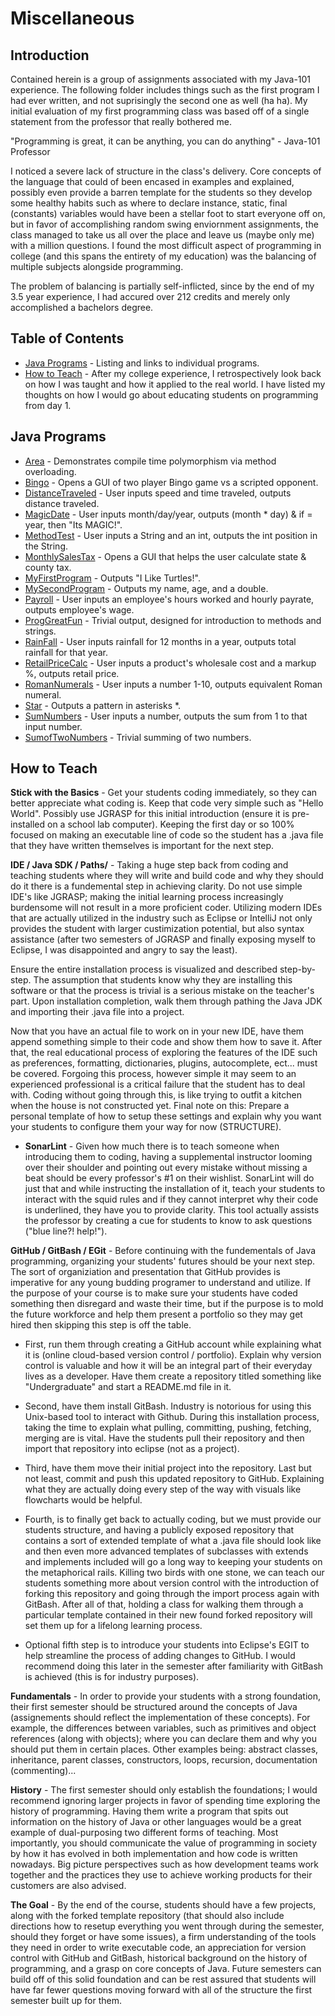 # Miscellaneous
## Introduction
Contained herein is a group of assignments associated with my Java-101 experience. The following folder includes things such as the first program I had ever written, and not suprisingly the second one as well (ha ha). My initial evaluation of my first programming class was based off of a single statement from the professor that really bothered me.

"Programming is great, it can be anything, you can do anything" - Java-101 Professor

I noticed a severe lack of structure in the class's delivery. Core concepts of the language that could of been encased in examples and explained, possibly even provide a barren template for the students so they develop some healthy habits such as where to declare instance, static, final (constants) variables would have been a stellar foot to start everyone off on, but in favor of accomplishing random swing enviornment assignments, the class managed to take us all over the place and leave us (maybe only me) with a million questions. I found the most difficult aspect of programming in college (and this spans the entirety of my education) was the balancing of multiple subjects alongside programming.

The problem of balancing is partially self-inflicted, since by the end of my 3.5 year experience, I had accured over 212 credits and merely only accomplished a bachelors degree.

## Table of Contents
* [Java Programs](##Java-Programs) - Listing and links to individual programs.
* [How to Teach](##How-to-Teach) - After my college experience, I retrospectively look back on how I was taught and how it applied to the real world. I have listed my thoughts on how I would go about educating students on programming from day 1.

## Java Programs
* [Area](https://github.com/Spades86/Undergraduate/blob/master/Java/Java-1/Miscellaneous/src/miscellaneous/Area.java) - Demonstrates compile time polymorphism via method overloading.
* [Bingo](https://github.com/Spades86/Undergraduate/blob/master/Java/Java-1/Miscellaneous/src/miscellaneous/Bingo.java) - Opens a GUI of two player Bingo game vs a scripted opponent.
* [DistanceTraveled](https://github.com/Spades86/Undergraduate/blob/master/Java/Java-1/Miscellaneous/src/miscellaneous/DistanceTraveled.java) - User inputs speed and time traveled, outputs distance traveled. 
* [MagicDate](https://github.com/Spades86/Undergraduate/blob/master/Java/Java-1/Miscellaneous/src/miscellaneous/MagicDate.java) - User inputs month/day/year, outputs (month * day) & if = year, then "Its MAGIC!".
* [MethodTest](https://github.com/Spades86/Undergraduate/blob/master/Java/Java-1/Miscellaneous/src/miscellaneous/MethodTest.java) - User inputs a String and an int, outputs the int position in the String.
* [MonthlySalesTax](https://github.com/Spades86/Undergraduate/blob/master/Java/Java-1/Miscellaneous/src/miscellaneous/MonthlySalesTax.java) - Opens a GUI that helps the user calculate state & county tax.
* [MyFirstProgram](https://github.com/Spades86/Undergraduate/blob/master/Java/Java-1/Miscellaneous/src/miscellaneous/MyFristProgram.java) - Outputs "I Like Turtles!".
* [MySecondProgram](https://github.com/Spades86/Undergraduate/blob/master/Java/Java-1/Miscellaneous/src/miscellaneous/MySecondProgram.java) - Outputs my name, age, and a double.
* [Payroll](https://github.com/Spades86/Undergraduate/blob/master/Java/Java-1/Miscellaneous/src/miscellaneous/Payroll.java) - User inputs an employee's hours worked and hourly payrate, outputs employee's wage.
* [ProgGreatFun](https://github.com/Spades86/Undergraduate/blob/master/Java/Java-1/Miscellaneous/src/miscellaneous/ProgGreatFun.java) - Trivial output, designed for introduction to methods and strings.
* [RainFall](https://github.com/Spades86/Undergraduate/blob/master/Java/Java-1/Miscellaneous/src/miscellaneous/Rainfall.java) - User inputs rainfall for 12 months in a year, outputs total rainfall for that year.
* [RetailPriceCalc](https://github.com/Spades86/Undergraduate/blob/master/Java/Java-1/Miscellaneous/src/miscellaneous/RetailPriceCalc.java) - User inputs a product's wholesale cost and a markup %, outputs retail price.
* [RomanNumerals](https://github.com/Spades86/Undergraduate/blob/master/Java/Java-1/Miscellaneous/src/miscellaneous/Star.java) - User inputs a number 1-10, outputs equivalent Roman numeral.
* [Star](https://github.com/Spades86/Undergraduate/blob/master/Java/Java-1/Miscellaneous/src/miscellaneous/Star.java) - Outputs a pattern in asterisks *.
* [SumNumbers](https://github.com/Spades86/Undergraduate/blob/master/Java/Java-1/Miscellaneous/src/miscellaneous/SumNumbers.java) - User inputs a number, outputs the sum from 1 to that input number.
* [SumofTwoNumbers](https://github.com/Spades86/Undergraduate/blob/master/Java/Java-1/Miscellaneous/src/miscellaneous/SumofTwoNumbers.java) - Trivial summing of two numbers.

## How to Teach
<b>Stick with the Basics</b> - Get your students coding immediately, so they can better appreciate what coding is. Keep that code very simple such as "Hello World". Possibly use JGRASP for this initial introduction (ensure it is pre-installed on a school lab  computer). Keeping the first day or so 100% focused on making an executable line of code so the student has a .java file that they have written themselves is important for the next step.

<b>IDE / Java SDK / Paths/</b> - Taking a huge step back from coding and teaching students where they will write and build code and why they should do it there is a fundemental step in achieving clarity. Do not use simple IDE's like JGRASP; making the initial learning process increasingly burdensome will not result in a more proficient coder. Utilizing modern IDEs that are actually utilized in the industry such as Eclipse or IntelliJ not only provides the student with larger custimization potential, but also syntax assistance (after two semesters of JGRASP and finally exposing myself to Eclipse, I was disappointed and angry to say the least).

Ensure the entire installation process is visualized and described step-by-step. The assumption that students know why they are installing this software or that the process is trivial is a serious mistake on the teacher's part. Upon installation completion, walk them through pathing the Java JDK and importing their .java file into a project.

Now that you have an actual file to work on in your new IDE, have them append something simple to their code and show them how to save it. After that, the real educational process of exploring the features of the IDE such as preferences, formatting, dictionaries, plugins, autocomplete, ect... must be covered. Forgoing this process, however simple it may seem to an experienced professional is a critical failure that the student has to deal with. Coding without going through this, is like trying to outfit a kitchen when the house is not constructed yet. Final note on this: Prepare a personal template of how to setup these settings and explain why you want your students to configure them your way for now (STRUCTURE).

 * <b>SonarLint</b> - Given how much there is to teach someone when introducing them to coding, having a supplemental instructor looming over their shoulder and pointing out every mistake without missing a beat should be every professor's #1 on their wishlist. SonarLint will do just that and while instructing the installation of it, teach your students to interact with the squid rules and if they cannot interpret why their code is underlined, they have you to provide clarity. This tool actually assists the professor by creating a cue for students to know to ask questions ("blue line?! help!").

<b>GitHub / GitBash / EGit</b> - Before continuing with the fundementals of Java programming, organizing your students' futures should be your next step. The sort of organiziation and presentation that GitHub provides is imperative for any young budding programer to understand and utilize. If the purpose of your course is to make sure your students have coded something then disregard and waste their time, but if the purpose is to mold the future workforce and help them present a portfolio so they may get hired then skipping this step is off the table.

 * First, run them through creating a GitHub account while explaining what it is (online cloud-based version control / portfolio). Explain why version control is valuable and how it will be an integral part of their everyday lives as a developer. Have them create a repository titled something like "Undergraduate" and start a README.md file in it.

 * Second, have them install GitBash. Industry is notorious for using this Unix-based tool to interact with Github. During this installation process, taking the time to explain what pulling, committing, pushing, fetching, merging are is vital. Have the students pull their repository and then import that repository into eclipse (not as a project). 

 * Third, have them move their initial project into the repository. Last but not least, commit and push this updated repository to GitHub. Explaining what they are actually doing every step of the way with visuals like flowcharts would be helpful.

 * Fourth, is to finally get back to actually coding, but we must provide our students structure, and having a publicly exposed repository that contains a sort of extended template of what a .java file should look like and then even more advanced templates of subclasses with extends and implements included will go a long way to keeping your students on the metaphorical rails. Killing two birds with one stone, we can teach our students something more about version control with the introduction of forking this repository and going through the import process again with GitBash. After all of that, holding a class for walking them through a particular template contained in their new found forked repository will set them up for a lifelong learning process. 

 * Optional fifth step is to introduce your students into Eclipse's EGIT to help streamline the process of adding changes to GitHub. I would recommend doing this later in the semester after familiarity with GitBash is achieved (this is for industry purposes).

<b>Fundamentals</b> - In order to provide your students with a strong foundation, their first semester should be structured around the concepts of Java (assignements should reflect the implementation of these concepts). For example, the differences between variables, such as primitives and object references (along with objects); where you can declare them and why you should put them in certain places. Other examples being: abstract classes, inheritance, parent classes, constructors, loops, recursion, documentation (commenting)...

<b>History</b> - The first semester should only establish the foundations; I would recommend ignoring larger projects in favor of spending time exploring the history of programming. Having them write a program that spits out information on the history of Java or other languages would be a great example of dual-purposing two different forms of teaching. Most importantly, you should communicate the value of programming in society by how it has evolved in both implementation and how code is written nowadays. Big picture perspectives such as how development teams work together and the practices they use to achieve working products for their customers are also advised. 

<b>The Goal</b> - By the end of the course, students should have a few projects, along with the forked template repository (that should also include directions how to resetup everything you went through during the semester, should they forget or have some issues), a firm understanding of the tools they need in order to write executable code, an appreciation for version control with GitHub and GitBash, historical background on the history of programming, and a grasp on core concepts of Java. Future semesters can build off of this solid foundation and can be rest assured that students will have far fewer questions moving forward with all of the structure the first semester built up for them.
